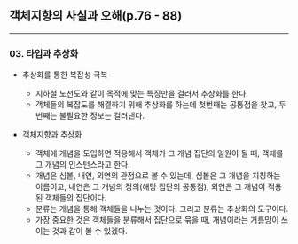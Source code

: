 ## 객체지향의 사실과 오해(p.76 - 88)

---

### 03. 타입과 추상화

- 추상화를 통한 복잡성 극복
    - 지하철 노선도와 같이 목적에 맞는 특징만을 걸러서 추상화를 한다.
    - 객체들의 복잡도를 해결하기 위해 추상화를 하는데 첫번째는 공통점을 찾고, 두번째는 불필요한 정보는 걸러낸다.


- 객체지향과 추상화
    - 객체에 개념을 도입하면 적용해서 객체가 그 개념 집단의 일원이 될 때, 객체를 그 개념의 인스턴스라고 한다.
    - 개념은 심볼, 내연, 외연의 관점으로 볼 수 있는데, 심볼은 그 개념을 지칭하는 이름이고, 내연은 그 개념의 정의(해당 집단의 공통점), 외연은 그 개념이 적용된 객체들의 집단이다.
    - 분류는 개념을 통해 객체들을 나누는 것이다. 그리고 분류는 추상화의 도구이다.
    - 가장 중요한 것은 객체들을 분류해서 집단으로 묶을 때, 개념이라는 거름망이 쓰이는 것과 같이 볼 수 있겠다.

